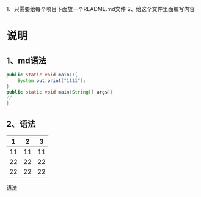 1、只需要给每个项目下面放一个README.md文件
2、给这个文件里面编写内容

# 说明
## 1、md语法
```java
public static void main(){
    System.out.print("1111");
}
public static void main(String[] args){
//
}
```

## 2、语法

| 1    | 2    | 3    |
| ---- | ---- | ---- |
| 11   | 11   | 11   |
| 22   | 22   | 22   |
| 22   | 22   | 22   |

[语法参考]: https://www.jianshu.com/p/191d1e21f7ed

[语法](https://www.jianshu.com/p/191d1e21f7ed)

